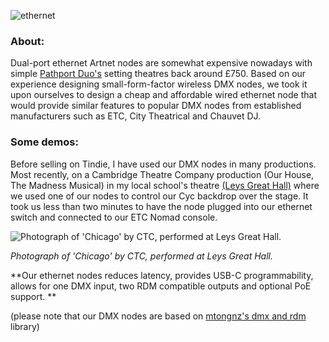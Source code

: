 ![ethernet](https://user-images.githubusercontent.com/63847434/127887093-1f3dc97f-a095-4233-8183-4786d8f3eddc.png)



### **About:**
Dual-port ethernet Artnet nodes are somewhat expensive nowadays with simple [Pathport Duo's](https://stagedepot.co.uk/lighting/control-dimming/dmx-management/city-theatrical-pathport-c-series-node?sku=CT-P6202&gclid=CjwKCAjwuvmHBhAxEiwAWAYj-JbNi8wZCGz_KHbozcLFQ_qSdAPo95IHTKV8BdgGUl6DZUhPz_-OCBoC5V8QAvD_BwE) setting theatres back around £750. 
Based on our experience designing small-form-factor wireless DMX nodes, we took it upon ourselves to design a cheap and affordable wired ethernet node that would provide similar features to popular DMX nodes from established manufacturers such as ETC, City Theatrical and Chauvet DJ.  

### **Some demos:**
Before selling on Tindie, I have used our DMX nodes in many productions. Most recently, on a Cambridge Theatre Company production (Our House, The Madness Musical) in my local school's theatre [(Leys Great Hall)](https://www.theleys.net/591/venue-hire/great-hall) where we used one of our nodes to control our Cyc backdrop over the stage. It took us less than two minutes to have the node plugged into our ethernet switch and connected to our ETC Nomad console. 

![Photograph of 'Chicago' by CTC, performed at Leys Great Hall.](https://www.lightsoundjournal.com/wp-content/uploads/2020/01/Robe-Chicago-DSC_5091-photo-by-Eliza-Wilmot-e1578990456228.jpg "Photograph of 'Chicago' by CTC, performed at Leys Great Hall.")

*Photograph of 'Chicago' by CTC, performed at Leys Great Hall.*

**Our ethernet nodes reduces latency, provides USB-C programmability, allows for one DMX input, two RDM compatible outputs and optional PoE support. 
**

(please note that our DMX nodes are based on [mtongnz's dmx and rdm](https://github.com/mtongnz) library)

